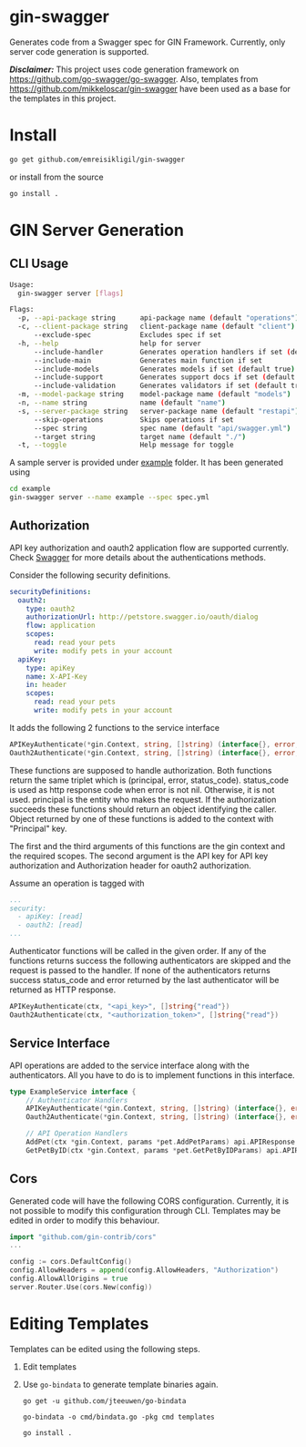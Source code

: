# gin-swagger

Generates code from a Swagger spec for GIN Framework. Currently, only server code generation is supported.

_**Disclaimer:**_ This project uses code generation framework on https://github.com/go-swagger/go-swagger. Also, templates from https://github.com/mikkeloscar/gin-swagger have been used as a base for the templates in this project.

# Install

```sh
go get github.com/emreisikligil/gin-swagger
```

or install from the source

```sh
go install .
```

# GIN Server Generation

## CLI Usage

```sh
Usage:
  gin-swagger server [flags]

Flags:
  -p, --api-package string      api-package name (default "operations")
  -c, --client-package string   client-package name (default "client")
      --exclude-spec            Excludes spec if set
  -h, --help                    help for server
      --include-handler         Generates operation handlers if set (default true)
      --include-main            Generates main function if set
      --include-models          Generates models if set (default true)
      --include-support         Generates support docs if set (default true)
      --include-validation      Generates validators if set (default true)
  -m, --model-package string    model-package name (default "models")
  -n, --name string             name (default "name")
  -s, --server-package string   server-package name (default "restapi")
      --skip-operations         Skips operations if set
      --spec string             spec name (default "api/swagger.yml")
      --target string           target name (default "./")
  -t, --toggle                  Help message for toggle
```

A sample server is provided under [example](./example) folder. It has been generated using

```sh
cd example
gin-swagger server --name example --spec spec.yml 
```

## Authorization

API key authorization and oauth2 application flow are supported currently. Check [Swagger](https://swagger.io/docs/specification/2-0/authentication) for more details about the authentications methods.


Consider the following security definitions.

```yaml
securityDefinitions:
  oauth2:
    type: oauth2
    authorizationUrl: http://petstore.swagger.io/oauth/dialog
    flow: application
    scopes:
      read: read your pets
      write: modify pets in your account
  apiKey:
    type: apiKey
    name: X-API-Key
    in: header
    scopes:
      read: read your pets
      write: modify pets in your account
```

It adds the following 2 functions to the service interface

```go
APIKeyAuthenticate(*gin.Context, string, []string) (interface{}, error, int)
Oauth2Authenticate(*gin.Context, string, []string) (interface{}, error, int)
```

These functions are supposed to handle authorization. Both functions return the same triplet which is (principal, error, status_code). status_code is used as http response code when error is not nil. Otherwise, it is not used. principal is the entity who makes the request. If the authorization succeeds these functions should return an object identifying the caller. Object returned by one of these functions is added to the context with "Principal" key.

The first and the third arguments of this functions are the gin context and the required scopes. The second argument is the API key for API key authorization and Authorization header for oauth2 authorization.

Assume an operation is tagged with

```yaml
...
security:
  - apiKey: [read]
  - oauth2: [read]
...
```

Authenticator functions will be called in the given order. If any of the functions returns success the following authenticators are skipped and the request is passed to the handler. If none of the authenticators returns success status_code and error returned by the last authenticator will be returned as HTTP response.

```go
APIKeyAuthenticate(ctx, "<api_key>", []string{"read"})
Oauth2Authenticate(ctx, "<authorization_token>", []string{"read"})
```

## Service Interface

API operations are added to the service interface along with the authenticators. All you have to do is to implement functions in this interface.

```go
type ExampleService interface {
	// Authenticator Handlers
	APIKeyAuthenticate(*gin.Context, string, []string) (interface{}, error, int)
	Oauth2Authenticate(*gin.Context, string, []string) (interface{}, error, int)

	// API Operation Handlers
	AddPet(ctx *gin.Context, params *pet.AddPetParams) api.APIResponse
	GetPetByID(ctx *gin.Context, params *pet.GetPetByIDParams) api.APIResponse
```

## Cors

Generated code will have the following CORS configuration. Currently, it is not possible to modify this configuration through CLI. Templates may be edited in order to modify this behaviour.

```go
import "github.com/gin-contrib/cors"
...

config := cors.DefaultConfig()
config.AllowHeaders = append(config.AllowHeaders, "Authorization")
config.AllowAllOrigins = true
server.Router.Use(cors.New(config))
```

# Editing Templates

Templates can be edited using the following steps.

1. Edit templates
1. Use `go-bindata` to generate template binaries again.

   ```
   go get -u github.com/jteeuwen/go-bindata

   go-bindata -o cmd/bindata.go -pkg cmd templates

   go install .
   ```
